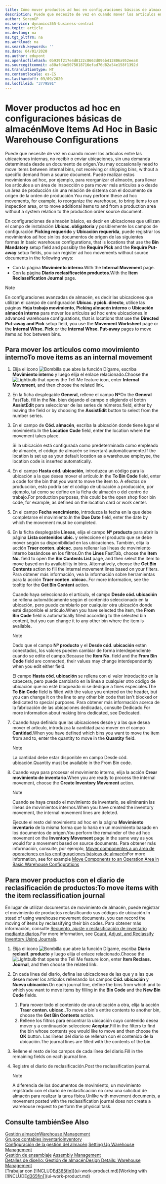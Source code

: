 ```yaml
---
title: Cómo mover productos ad hoc en configuraciones básicas de almacén | Microsoft Docs
description: Puede que necesite de vez en cuando mover los artículos entre las ubicaciones internas, no recibir o enviar ubicaciones, sin una demanda determinada desde un documento de origen. Puede realizar estos movimientos ad hoc, por ejemplo, para reorganizar el almacén, para llevar los artículos a un área de inspección o para mover más artículos a o desde un área de producción sin una relación de sistema con el documento de origen de la orden de producción.
author: SorenGP
ms.service: dynamics365-business-central
ms.topic: article
ms.devlang: na
ms.tgt_pltfrm: na
ms.workload: na
ms.search.keywords: ''
ms.date: 04/01/2020
ms.author: edupont
ms.openlocfilehash: 0b939f217e4d0122c8663d096b412806a952eea8
ms.sourcegitcommit: a80afd4e5075018716efad76d82a54e158f1392d
ms.translationtype: HT
ms.contentlocale: es-ES
ms.lasthandoff: 09/09/2020
ms.locfileid: "3779591"
---
```

# <a name="move-items-ad-hoc-in-basic-warehouse-configurations"></a><span data-ttu-id="3abef-104">Mover productos ad hoc en configuraciones básicas de almacén</span><span class="sxs-lookup"><span data-stu-id="3abef-104">Move Items Ad Hoc in Basic Warehouse Configurations</span></span>
<span data-ttu-id="3abef-105">Puede que necesite de vez en cuando mover los artículos entre las ubicaciones internas, no recibir o enviar ubicaciones, sin una demanda determinada desde un documento de origen.</span><span class="sxs-lookup"><span data-stu-id="3abef-105">You may occasionally need to move items between internal bins, not receiving or shipping bins, without a specific demand from a source document.</span></span> <span data-ttu-id="3abef-106">Puede realizar estos movimientos ad hoc, por ejemplo, para reorganizar el almacén, para llevar los artículos a un área de inspección o para mover más artículos a o desde un área de producción sin una relación de sistema con el documento de origen de la orden de producción.</span><span class="sxs-lookup"><span data-stu-id="3abef-106">You may perform these ad hoc movements, for example, to reorganize the warehouse, to bring items to an inspection area, or to move additional items to and from a production area without a system relation to the production order source document.</span></span>  

<span data-ttu-id="3abef-107">En configuraciones de almacén básico, es decir en ubicaciones que utilizan el campo de instalación **Ubicac. obligatoria** y posiblemente los campos de configuración **Picking requerido** y **Ubicación requerida**, puede registrar los movimientos ad hoc sin los documentos de origen de las siguientes formas:</span><span class="sxs-lookup"><span data-stu-id="3abef-107">In basic warehouse configurations, that is locations that use the **Bin Mandatory** setup field and possibly the **Require Pick** and the **Require Put-away** setup fields, you can register ad hoc movements without source documents in the following ways:</span></span>  

- <span data-ttu-id="3abef-108">Con la página **Movimiento interno**.</span><span class="sxs-lookup"><span data-stu-id="3abef-108">With the **Internal Movement** page.</span></span>  
- <span data-ttu-id="3abef-109">Con la página **Diario reclasificación productos**.</span><span class="sxs-lookup"><span data-stu-id="3abef-109">With the **Item Reclassification Journal** page.</span></span>  

> [!NOTE]  
>  <span data-ttu-id="3abef-110">En configuraciones avanzadas de almacén, es decir las ubicaciones que utilizan el campo de configuración **Ubicac. y pick. directo**, utilice las páginas **Hoja trabajo movimiento**, **Picking almacén interno** o **Ubicación almacén interno** para mover los artículos ad hoc entre ubicaciones.</span><span class="sxs-lookup"><span data-stu-id="3abef-110">In advanced warehouse configurations, that is locations that use the **Directed Put-away and Pick** setup field, you use the **Movement Worksheet** page or the **Internal Whse. Pick** or the **Internal Whse. Put-away** pages to move items ad hoc between bins.</span></span>  

## <a name="to-move-items-as-an-internal-movement"></a><span data-ttu-id="3abef-111">Para mover los artículos como movimiento interno</span><span class="sxs-lookup"><span data-stu-id="3abef-111">To move items as an internal movement</span></span>  
1.  <span data-ttu-id="3abef-112">Elija el icono ![Bombilla que abre la función Dígame](media/ui-search/search_small.png "Dígame qué desea hacer"), escriba **Movimiento interno** y luego elija el enlace relacionado.</span><span class="sxs-lookup"><span data-stu-id="3abef-112">Choose the ![Lightbulb that opens the Tell Me feature](media/ui-search/search_small.png "Tell me what you want to do") icon, enter **Internal Movement**, and then choose the related link.</span></span>  
2.  <span data-ttu-id="3abef-113">En la ficha desplegable **General**, rellene el campo **Nº**</span><span class="sxs-lookup"><span data-stu-id="3abef-113">On the **General** FastTab, fill in the **No.**</span></span> <span data-ttu-id="3abef-114">bien dejando el campo o eligiendo el botón **AssistEdit** para seleccionar de las series de números.</span><span class="sxs-lookup"><span data-stu-id="3abef-114">field, either by leaving the field or by choosing the **AssistEdit** button to select from the number series.</span></span>  
3.  <span data-ttu-id="3abef-115">En el campo de **Cód. almacén**, escriba la ubicación donde tiene lugar el movimiento.</span><span class="sxs-lookup"><span data-stu-id="3abef-115">In the **Location Code** field, enter the location where the movement takes place.</span></span>  

    <span data-ttu-id="3abef-116">Si la ubicación está configurada como predeterminada como empleado de almacén, el código de almacén se insertará automáticamente.</span><span class="sxs-lookup"><span data-stu-id="3abef-116">If the location is set up as your default location as a warehouse employee, the location code is inserted automatically.</span></span>  
4.  <span data-ttu-id="3abef-117">En el campo **Hasta cód. ubicación**, introduzca un código para la ubicación a la que desea mover el artículo.</span><span class="sxs-lookup"><span data-stu-id="3abef-117">In the **To Bin Code** field, enter a code for the bin that you want to move the item to.</span></span> <span data-ttu-id="3abef-118">A efectos de producción, esto podría ser el código de ubicación a producción, por ejemplo, tal como se define en la ficha de almacén o del centro de trabajo.</span><span class="sxs-lookup"><span data-stu-id="3abef-118">For production purposes, this could be the open shop floor bin code, for example, as defined on the location card or work center.</span></span>  
5.  <span data-ttu-id="3abef-119">En el campo **Fecha vencimiento**, introduzca la fecha en la que debe completarse el movimiento.</span><span class="sxs-lookup"><span data-stu-id="3abef-119">In the **Due Date** field, enter the date by which the movement must be completed.</span></span>  
6.  <span data-ttu-id="3abef-120">En la ficha desplegable **Líneas**, elija el campo **Nº producto** para abrir la página **Lista contenidos ubic.** y seleccione el producto que se debe mover según su disponibilidad en las ubicaciones. También, elija la acción **Traer conten. ubicac.** para rellenar las líneas de movimiento interno basándose en los filtros.</span><span class="sxs-lookup"><span data-stu-id="3abef-120">On the **Lines** FastTab, choose the **Item No.** field to open the **Bin Contents List** page, and then select the item to move based on its availability in bins. Alternatively, choose the **Get Bin Contents** action to fill the internal movement lines based on your filters.</span></span> <span data-ttu-id="3abef-121">Para obtener más información, vea la información sobre herramientas para la acción **Traer conten. ubicac.**.</span><span class="sxs-lookup"><span data-stu-id="3abef-121">For more information, see the tooltip for the **Get Bin Content** action.</span></span>   

    <span data-ttu-id="3abef-122">Cuando haya seleccionado el artículo, el campo **Desde cód. ubicación** se rellena automáticamente según el contenido seleccionado en la ubicación, pero puede cambiarlo por cualquier otra ubicación donde esté disponible el artículo.</span><span class="sxs-lookup"><span data-stu-id="3abef-122">When you have selected the item, the **From Bin Code** field is automatically filled according to the selected bin content, but you can change it to any other bin where the item is available.</span></span>  

    > [!NOTE]  
    >  <span data-ttu-id="3abef-123">Dado que el campo **Nº producto** y el **Desde cód. ubicación** están conectados, los valores pueden cambiar de forma interdependiente cuando se edite el campo.</span><span class="sxs-lookup"><span data-stu-id="3abef-123">Because the **Item No.** field and the **From Bin Code** field are connected, their values may change interdependently when you edit either field.</span></span>  

    <span data-ttu-id="3abef-124">El campo **Hasta cód. ubicación** se rellena con el valor introducido en la cabecera, pero puede cambiarlo en la línea a cualquier otro código de ubicación que no esté bloqueado ni se dedique a fines especiales.</span><span class="sxs-lookup"><span data-stu-id="3abef-124">The **To Bin Code** field is filled with the value you entered on the header, but you can change it on the line to any other bin code that isn’t blocked or dedicated to special purposes.</span></span> <span data-ttu-id="3abef-125">Para obtener más información acerca de la fabricación de las ubicaciones dedicadas, consulte Dedicado.</span><span class="sxs-lookup"><span data-stu-id="3abef-125">For more information about making bins dedicated, see Dedicated.</span></span>  
7.  <span data-ttu-id="3abef-126">Cuando haya definido que las ubicaciones desde y a las que desea mover el artículo, introduzca la cantidad para mover en el campo **Cantidad**.</span><span class="sxs-lookup"><span data-stu-id="3abef-126">When you have defined which bins you want to move the item from and to, enter the quantity to move in the **Quantity** field.</span></span>  

    > [!NOTE]  
    >  <span data-ttu-id="3abef-127">La cantidad debe estar disponible en campo Desde cód. ubicación.</span><span class="sxs-lookup"><span data-stu-id="3abef-127">Quantity must be available in the From Bin code.</span></span>  

8.  <span data-ttu-id="3abef-128">Cuando vaya para procesar el movimiento interno, elija la acción **Crear movimiento de inventario**.</span><span class="sxs-lookup"><span data-stu-id="3abef-128">When you are ready to process the internal movement, choose the **Create Inventory Movement** action.</span></span>  

    > [!NOTE]  
    >  <span data-ttu-id="3abef-129">Cuando se haya creado el movimiento de inventario, se eliminarán las líneas de movimientos internos.</span><span class="sxs-lookup"><span data-stu-id="3abef-129">When you have created the inventory movement, the internal movement lines are deleted.</span></span>  

    <span data-ttu-id="3abef-130">Ejecute el resto del movimiento ad hoc en la página **Movimiento inventario** de la misma forma que lo haría en un movimiento basado en los documentos de origen.</span><span class="sxs-lookup"><span data-stu-id="3abef-130">You perform the remainder of the ad hoc movement on the **Inventory Movement** page in the same way as you would for a movement based on source documents.</span></span> <span data-ttu-id="3abef-131">Para obtener más información, consulte, por ejemplo, [Mover componentes a un área de operaciones en las configuraciones básicas de almacén](warehouse-how-to-move-components-to-an-operation-area-in-basic-warehousing.md)</span><span class="sxs-lookup"><span data-stu-id="3abef-131">For more information, see for example [Move Components to an Operation Area in Basic Warehouse Configurations](warehouse-how-to-move-components-to-an-operation-area-in-basic-warehousing.md)</span></span>  

## <a name="to-move-items-with-the-item-reclassification-journal"></a><span data-ttu-id="3abef-132">Para mover productos con el diario de reclasificación de productos:</span><span class="sxs-lookup"><span data-stu-id="3abef-132">To move items with the item reclassification journal</span></span>
<span data-ttu-id="3abef-133">En lugar de utilizar documentos de movimiento de almacén, puede registrar el movimiento de productos reclasificando sus códigos de ubicación.</span><span class="sxs-lookup"><span data-stu-id="3abef-133">In stead of using warehouse movement documents, you can record the moving of items by reclassifying their bin codes.</span></span> <span data-ttu-id="3abef-134">Para obtener más información, consulte [Recuento, ajuste y reclasificación de inventario mediante diarios](inventory-how-count-adjust-reclassify.md).</span><span class="sxs-lookup"><span data-stu-id="3abef-134">For more information, see [Count, Adjust, and Reclassify Inventory Using Journals](inventory-how-count-adjust-reclassify.md).</span></span>   
1.  <span data-ttu-id="3abef-135">Elija el icono ![Bombilla que abre la función Dígame](media/ui-search/search_small.png "Dígame qué desea hacer"), escriba **Diario reclasif. producto** y luego elija el enlace relacionado.</span><span class="sxs-lookup"><span data-stu-id="3abef-135">Choose the ![Lightbulb that opens the Tell Me feature](media/ui-search/search_small.png "Tell me what you want to do") icon, enter **Item Reclass. Journal**, and then choose the related link.</span></span>  
2.  <span data-ttu-id="3abef-136">En cada línea del diario, defina las ubicaciones de las que y a las que desea mover los artículos rellenando los campos **Cód. ubicación** y **Nueva ubicación**.</span><span class="sxs-lookup"><span data-stu-id="3abef-136">On each journal line, define the bins from which and to which you want to move items by filling in the **Bin Code** and the **New Bin Code** fields.</span></span>  

    1.  <span data-ttu-id="3abef-137">Para mover todo el contenido de una ubicación a otra, elija la acción **Traer conten. ubicac.**.</span><span class="sxs-lookup"><span data-stu-id="3abef-137">To move a bin's entire contents to another bin, choose the **Get Bin Contents** action.</span></span>  
    2.  <span data-ttu-id="3abef-138">Rellene los filtros para encontrar la ubicación cuyo contenido desea mover y a continuación seleccione **Aceptar**.</span><span class="sxs-lookup"><span data-stu-id="3abef-138">Fill in the filters to find the bin whose contents you would like to move and then choose the **OK** button.</span></span> <span data-ttu-id="3abef-139">Las líneas del diario se rellenan con el contenido de la ubicación.</span><span class="sxs-lookup"><span data-stu-id="3abef-139">The journal lines are filled with the contents of the bin.</span></span>  
3.  <span data-ttu-id="3abef-140">Rellene el resto de los campos de cada línea del diario.</span><span class="sxs-lookup"><span data-stu-id="3abef-140">Fill in the remaining fields on each journal line.</span></span>   
4.  <span data-ttu-id="3abef-141">Registre el diario de reclasificación.</span><span class="sxs-lookup"><span data-stu-id="3abef-141">Post the reclassification journal.</span></span>  

    > [!NOTE]  
    >  <span data-ttu-id="3abef-142">A diferencia de los documentos de movimiento, un movimiento registrado con el diario de reclasificación no crea una solicitud de almacén para realizar la tarea física.</span><span class="sxs-lookup"><span data-stu-id="3abef-142">Unlike with movement documents, a movement posted with the reclassification journal does not create a warehouse request to perform the physical task.</span></span>  

## <a name="see-also"></a><span data-ttu-id="3abef-143">Consulte también</span><span class="sxs-lookup"><span data-stu-id="3abef-143">See Also</span></span>  
[<span data-ttu-id="3abef-144">Gestión almacén</span><span class="sxs-lookup"><span data-stu-id="3abef-144">Warehouse Management</span></span>](warehouse-manage-warehouse.md)  
[<span data-ttu-id="3abef-145">Grupos contables inventario</span><span class="sxs-lookup"><span data-stu-id="3abef-145">Inventory</span></span>](inventory-manage-inventory.md)  
<span data-ttu-id="3abef-146">[Configuración de la gestión del almacén](warehouse-setup-warehouse.md)   </span><span class="sxs-lookup"><span data-stu-id="3abef-146">[Setting Up Warehouse Management](warehouse-setup-warehouse.md)   </span></span>  
<span data-ttu-id="3abef-147">[Gestión de ensamblaje](assembly-assemble-items.md)  </span><span class="sxs-lookup"><span data-stu-id="3abef-147">[Assembly Management](assembly-assemble-items.md)  </span></span>  
[<span data-ttu-id="3abef-148">Detalles de diseño: Gestión de almacén</span><span class="sxs-lookup"><span data-stu-id="3abef-148">Design Details: Warehouse Management</span></span>](design-details-warehouse-management.md)  
<span data-ttu-id="3abef-149">[Trabajar con [!INCLUDE[d365fin](includes/d365fin_md.md)]](ui-work-product.md)</span><span class="sxs-lookup"><span data-stu-id="3abef-149">[Working with [!INCLUDE[d365fin](includes/d365fin_md.md)]](ui-work-product.md)</span></span>

